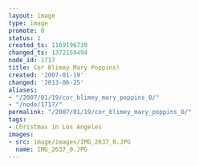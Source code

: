 ```yaml
---
layout: image
type: image
promote: 0
status: 1
created_ts: 1169196739
changed_ts: 1372159494
node_id: 1717
title: Cor Blimey Mary Poppins!
created: '2007-01-19'
changed: '2013-06-25'
aliases:
- "/2007/01/19/cor_blimey_mary_poppins_0/"
- "/node/1717/"
permalink: "/2007/01/19/cor_blimey_mary_poppins_0/"
tags:
- Christmas in Los Angeles
images:
- src: image/images/IMG_2637_0.JPG
  name: IMG_2637_0.JPG
---
```


